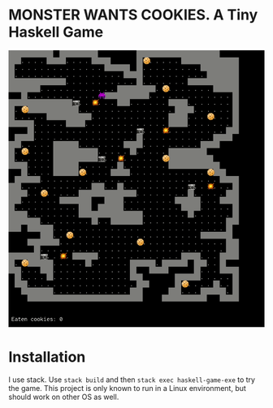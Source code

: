# MONSTER WANTS COOKIES. A Tiny Haskell Game

![](screenshot.gif)

# Installation

I use stack. Use `stack build` and then `stack exec haskell-game-exe` to try the game. This project is only known to run in a Linux environment, but should work on other OS as well.
